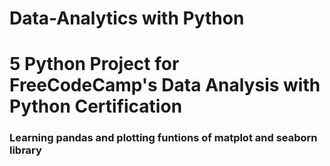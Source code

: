 # Data-Analytics with Python

# 5 Python Project for FreeCodeCamp's Data Analysis with Python Certification

### Learning pandas and plotting funtions of matplot and seaborn library


